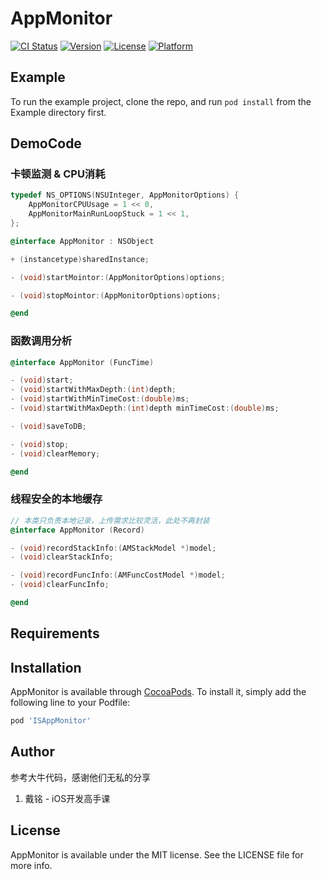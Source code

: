 # AppMonitor

[![CI Status](https://img.shields.io/travis/StoneStoneStone/AppMonitor.svg?style=flat)](https://travis-ci.org/StoneStoneStone/AppMonitor)
[![Version](https://img.shields.io/cocoapods/v/AppMonitor.svg?style=flat)](https://cocoapods.org/pods/AppMonitor)
[![License](https://img.shields.io/cocoapods/l/AppMonitor.svg?style=flat)](https://cocoapods.org/pods/AppMonitor)
[![Platform](https://img.shields.io/cocoapods/p/AppMonitor.svg?style=flat)](https://cocoapods.org/pods/AppMonitor)

## Example

To run the example project, clone the repo, and run `pod install` from the Example directory first.

## DemoCode

### 卡顿监测 & CPU消耗
```objective-c
typedef NS_OPTIONS(NSUInteger, AppMonitorOptions) {
    AppMonitorCPUUsage = 1 << 0,
    AppMonitorMainRunLoopStuck = 1 << 1,
};

@interface AppMonitor : NSObject

+ (instancetype)sharedInstance;

- (void)startMointor:(AppMonitorOptions)options;

- (void)stopMointor:(AppMonitorOptions)options;

@end
```

### 函数调用分析
```objective-c
@interface AppMonitor (FuncTime)

- (void)start;
- (void)startWithMaxDepth:(int)depth;
- (void)startWithMinTimeCost:(double)ms;
- (void)startWithMaxDepth:(int)depth minTimeCost:(double)ms;

- (void)saveToDB;

- (void)stop;
- (void)clearMemory;

@end
```

### 线程安全的本地缓存
```objective-c
// 本类只负责本地记录，上传需求比较灵活，此处不再封装
@interface AppMonitor (Record)

- (void)recordStackInfo:(AMStackModel *)model;
- (void)clearStackInfo;

- (void)recordFuncInfo:(AMFuncCostModel *)model;
- (void)clearFuncInfo;

@end
```

## Requirements

## Installation

AppMonitor is available through [CocoaPods](https://cocoapods.org). To install
it, simply add the following line to your Podfile:

```ruby
pod 'ISAppMonitor'
```

## Author

参考大牛代码，感谢他们无私的分享
1.  戴铭 - iOS开发高手课 [ ](https://time.geekbang.org/column/intro/161?code=Qjb1JtJcvAPISj9QjxdKrAmeXmURMroQbkOcLNm0jeY%3D&from=singlemessage&isappinstalled=0)

## License

AppMonitor is available under the MIT license. See the LICENSE file for more info.

